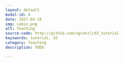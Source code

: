 ```yaml
---
layout: default
modal-id: 6
date: 2017-03-16
img: cabin.png
alt: Teaching
source-code: http://github.com/sgratzl/d3_tutorial
keyswords: tutorial, d3
category: Teaching
description: TODO

---
```

